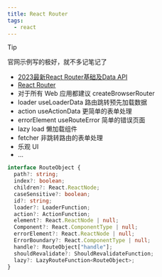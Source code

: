 ```yaml
---
title: React Router
tags:
  - react
---
```


> [!tip]
> 官网示例写的极好，就不多记笔记了


- [2023最新React Router基础及Data API](https://www.bilibili.com/video/BV1FX4y1q72i)
- [React Router](https://reactrouter.com/en/main/route/loader)
- 对于所有 Web 应用都建议 createBrowserRouter
- loader useLoaderData 路由跳转预先加载数据
- action useActionData 更简单的表单处理
- errorElement useRouteError 简单的错误页面
- lazy load 懒加载组件
- fetcher 非跳转路由的表单处理 
- 乐观 UI
- ...

```ts
interface RouteObject {
  path?: string;
  index?: boolean;
  children?: React.ReactNode;
  caseSensitive?: boolean;
  id?: string;
  loader?: LoaderFunction;
  action?: ActionFunction;
  element?: React.ReactNode | null;
  Component?: React.ComponentType | null;
  errorElement?: React.ReactNode | null;
  ErrorBoundary?: React.ComponentType | null;
  handle?: RouteObject["handle"];
  shouldRevalidate?: ShouldRevalidateFunction;
  lazy?: LazyRouteFunction<RouteObject>;
}
```

